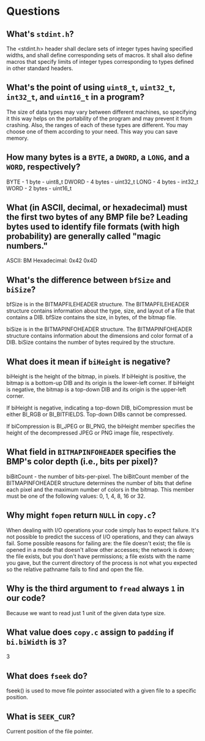 # Questions

## What's `stdint.h`?

The <stdint.h> header shall declare sets of integer types having specified widths, and shall define corresponding sets of macros. It shall also define macros that specify limits of integer types corresponding to types defined in other standard headers.

## What's the point of using `uint8_t`, `uint32_t`, `int32_t`, and `uint16_t` in a program?

The size of data types may vary between different machines, so specifying it this way helps on the portability of the program and may prevent it from crashing. 
Also, the ranges of each of these types are different. You may choose one of them according to your need. This way you can save memory.

## How many bytes is a `BYTE`, a `DWORD`, a `LONG`, and a `WORD`, respectively?

BYTE - 1 byte - uint8_t 
DWORD - 4 bytes - uint32_t
LONG - 4 bytes - int32_t
WORD - 2 bytes - uint16_t

## What (in ASCII, decimal, or hexadecimal) must the first two bytes of any BMP file be? Leading bytes used to identify file formats (with high probability) are generally called "magic numbers."

ASCII: BM
Hexadecimal: 0x42 0x4D

## What's the difference between `bfSize` and `biSize`?

bfSize is in the BITMAPFILEHEADER structure. The BITMAPFILEHEADER structure contains information about the type, size, and layout of a file that contains a DIB. bfSize contains the size, in bytes, of the bitmap file.

biSize is in the BITMAPINFOHEADER structure. The BITMAPINFOHEADER structure contains information about the dimensions and color format of a DIB. biSize contains the number of bytes required by the structure. 

## What does it mean if `biHeight` is negative?

biHeight is the height of the bitmap, in pixels. If biHeight is positive, the bitmap is a bottom-up DIB and its origin is the lower-left corner. If biHeight is negative, the bitmap is a top-down DIB and its origin is the upper-left corner.

If biHeight is negative, indicating a top-down DIB, biCompression must be either BI_RGB or BI_BITFIELDS. Top-down DIBs cannot be compressed.

If biCompression is BI_JPEG or BI_PNG, the biHeight member specifies the height of the decompressed JPEG or PNG image file, respectively.

## What field in `BITMAPINFOHEADER` specifies the BMP's color depth (i.e., bits per pixel)?

biBitCount - the number of bits-per-pixel. The biBitCount member of the BITMAPINFOHEADER structure determines the number of bits that define each pixel and the maximum number of colors in the bitmap. This member must be one of the following values: 0, 1, 4, 8, 16 or 32.

## Why might `fopen` return `NULL` in `copy.c`?

When dealing with I/O operations your code simply has to expect failure. It's not possible to predict the success of I/O operations, and they can always fail. Some possible reasons for failing are: the file doesn't exist; the file is opened in a mode that doesn't allow other accesses; the network is down; the file exists, but you don't have permissions; a file exists with the name you gave, but the current directory of the process is not what you expected so the relative pathname fails to find and open the file.

## Why is the third argument to `fread` always `1` in our code?

Because we want to read just 1 unit of the given data type size.

## What value does `copy.c` assign to `padding` if `bi.biWidth` is `3`?

3

## What does `fseek` do?

fseek() is used to move file pointer associated with a given file to a specific position.

## What is `SEEK_CUR`?

Current position of the file pointer.
